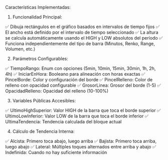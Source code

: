 Características Implementadas:
1. Funcionalidad Principal:

✅ Dibuja rectángulos en el gráfico basados en intervalos de tiempo fijos
✅ El ancho está definido por el intervalo de tiempo seleccionado
✅ La altura se calcula automáticamente usando el HIGH y LOW absolutos del período
✅ Funciona independientemente del tipo de barra (Minutos, Renko, Range, Volumen, etc.)

2. Parámetros Configurables:

✅ TiempoRango: Enum con opciones (5min, 10min, 15min, 30min, 1h, 2h, 4h)
✅ IniciarEnHora: Booleano para alineación con horas exactas
✅ PincelBorde: Color y configuración del borde
✅ PincelRelleno: Color de relleno con opacidad configurable
✅ GrosorLinea: Grosor del borde (1-5)
✅ OpacidadRelleno: Opacidad del relleno (10-100%)

3. Variables Públicas Accesibles:

✅ UltimoHighSuperior: Valor HIGH de la barra que toca el borde superior
✅ UltimoLowInferior: Valor LOW de la barra que toca el borde inferior
✅ UltimaTendencia: Tendencia calculada del bloque actual

4. Cálculo de Tendencia Interna:

✅ Alcista: Primero toca abajo, luego arriba
✅ Bajista: Primero toca arriba, luego abajo
✅ Lateral: Múltiples toques alternados entre arriba y abajo
✅ Indefinida: Cuando no hay suficiente información
